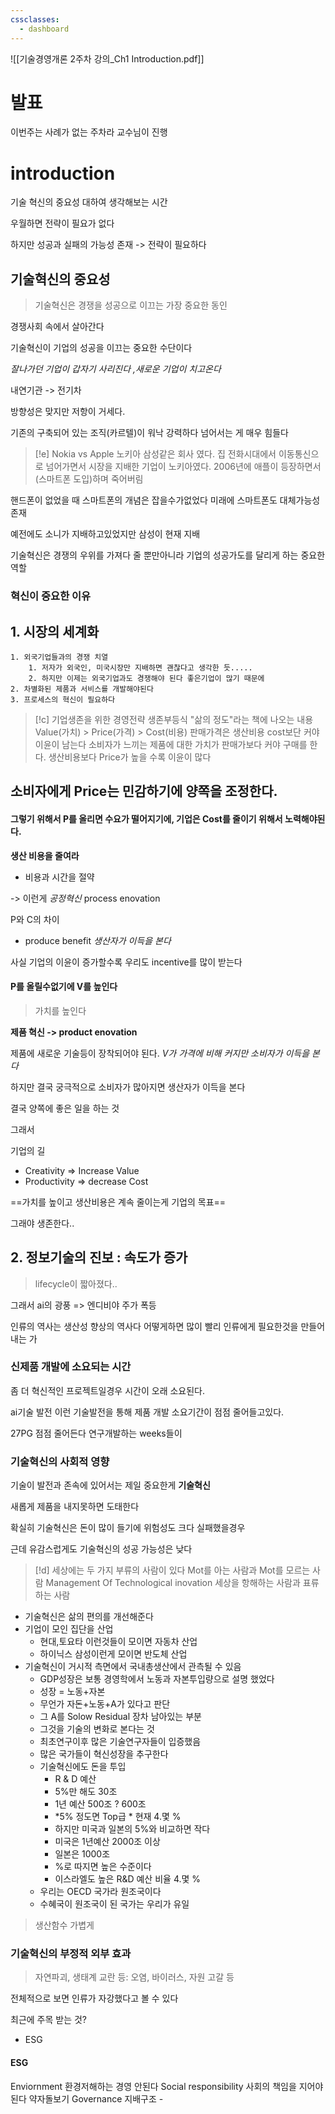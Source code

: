 ```yaml
---
cssclasses:
  - dashboard
---
```



![[기술경영개론 2주차 강의_Ch1 Introduction.pdf]]


# 발표 

이번주는 사례가 없는 주차라 교수님이 진행


# introduction

기술 혁신의 중요성 대하여 생각해보는 시간

우월하면 전략이 필요가 없다

하지만 성공과 실패의 가능성 존재 -> 전략이 필요하다

## 기술혁신의 중요성

> 기술혁신은 경쟁을 성공으로 이끄는 가장 중요한 동인 

경쟁사회 속에서 살아간다

기술혁신이 기업의 성공을 이끄는 중요한 수단이다

*잘나가던 기업이 갑자기 사리진다 ,새로운 기업이 치고온다*

내연기관 -> 전기차 

방향성은 맞지만 저항이 거세다.

기존의 구축되어 있는 조직(카르텔)이 워낙 강력하다
넘어서는 게 매우 힘들다

> [!e] Nokia vs Apple
> 노키아 삼성같은 회사 였다.
> 집 전화시대에서 이동통신으로 넘어가면서 시장을 지배한 기업이 노키아였다. 2006년에 애플이 등장하면서 (스마트폰 도입)하며 죽어버림


핸드폰이 없었을 때 스마트폰의 개념은 잡을수가없었다
미래에 스마트폰도 대체가능성 존재

예전에도 소니가 지배하고있었지만 삼성이 현재 지배 

기술혁신은 경쟁의 우위를 가져다 줄 뿐만아니라 기업의 성공가도를 달리게 하는 중요한 역할 

### 혁신이 중요한 이유
## 1. 시장의 세계화
	1. 외국기업들과의 경쟁 치열
		1. 저자가 외국인, 미국시장만 지배하면 괜찮다고 생각한 듯.....
		2. 하지만 이제는 외국기업과도 경쟁해야 된다 좋은기업이 많기 때문에
	2. 차별화된 제품과 서비스를 개발해야된다
	3. 프로세스의 혁신이 필요하다 

> [!c] 기업생존을 위한 경영전략
> 생존부등식
> "삶의 정도"라는 책에 나오는 내용
> Value(가치) > Price(가격) > Cost(비용) 
> 판매가격은 생산비용 cost보단 커야 이윤이 남는다
> 소비자가 느끼는 제품에 대한 가치가 판매가보다 커야 구매를 한다.
> 생산비용보다 Price가 높을 수록 이윤이 많다 


## 소비자에게 Price는 민감하기에 양쪽을 조정한다.

#### 그렇기 위해서 P를 올리면 수요가 떨어지기에,   기업은 Cost를 줄이기 위해서 노력해야된다.

**생산 비용을 줄여라**
- 비용과 시간을 절약 

-> 이런게 *공정혁신* process enovation

P와 C의 차이 
- produce benefit *생산자가 이득을 본다*

사실 기업의 이윤이 증가할수록 우리도 incentive를 많이 받는다

#### P를 올릴수없기에 V를 높인다

> 가치를 높인다

**제품 혁신 -> product enovation**


제품에 새로운 기술등이 장착되어야 된다.
*V가 가격에 비해 커지만 소비자가 이득을 본다*

하지만 결국 궁극적으로 소비자가 많아지면 생산자가 이득을 본다 

결국 양쪽에 좋은 일을 하는 것 

그래서 

기업의 길
- Creativity => Increase Value
- Productivity => decrease Cost 

==가치를 높이고 생산비용은 계속 줄이는게 기업의 목표==

그래야 생존한다..


## 2. 정보기술의 진보 : 속도가 증가
> lifecycle이 짧아졌다..

그래서 ai의 광풍 => 엔디비야 주가 폭등

인류의 역사는 생산성 향상의 역사다 
어떻게하면 많이 빨리 인류에게 필요한것을 만들어 내는 가

### 신제품 개발에 소요되는 시간 
좀 더 혁신적인 프로젝트일경우 시간이 오래 소요된다.

ai기술 발전 이런 기술발전을 통해 제품 개발 소요기간이 점점 줄어들고있다.

27PG
점점 줄어든다 
연구개발하는 weeks들이 

### 기술혁신의 사회적 영향

기술이 발전과 존속에 있어서는 제일 중요한게 
**기술혁신**

새롭게 제품을 내지못하면 도태한다

확실히 기술혁신은 돈이 많이 들기에 위험성도 크다 실패했을경우

근데 유감스럽게도 기술혁신의 성공 가능성은 낮다

> [!d] 세상에는 두 가지 부류의 사람이 있다
> Mot를 아는 사람과 Mot를 모르는 사람 
> Management Of Technological inovation
> 세상을 항해하는 사람과 표류하는 사람 


- 기술혁신은 삶의 편의를 개선해준다
- 기업이 모인 집단을 산업
	- 현대,토요타 이런것들이 모이면 자동차 산업
	- 하이닉스 삼성이런게 모이면 반도체 산업
- 기술혁신이 거시적 측면에서 국내총생산에서 관측될 수 있음 
	- GDP성장은 보통 경영학에서 노동과 자본투입량으로 설명 했었다
	- 성장 = 노동+자본
	- 무언가 자돈+노동+A가 있다고 판단
	- 그 A를 Solow Residual 장차 남아있는 부분
	- 그것을 기술의 변화로 본다는 것 
	- 최초연구이후 많은 기술연구자들이 입증했음
	- 많은 국가들이 혁신성장을 추구한다 
	- 기술혁신에도 돈을 투입
		- R & D 예산 
		- 5%만 해도 30조 
		- 1년 예산 500조 ? 600조 
		- *5% 정도면 Top급 * 현재 4.몇 %
		- 하지만 미국과 일본의 5%와 비교하면 작다
		- 미국은 1년예산 2000조 이상
		- 일본은 1000조 
		- %로 따지면 높은 수준이다 
		- 이스라엘도 높은 R&D 예산 비율 4.몇 %
	- 우리는 OECD 국가라 원조국이다
	- 수혜국이 원조국이 된 국가는 우리가 유일 

> 생산함수 가볍게

### 기술혁신의 부정적 외부 효과
> 자연파괴, 생태계 교란 등: 오염, 바이러스, 자원 고갈 등

전체적으로 보면 인류가 자강했다고 볼 수 있다

최근에 주목 받는 것?
- ESG

#### ESG 
Enviornment 환경저해하는 경영 안된다
Social responsibility 사회의 책임을 지어야된다 약자돌보기
Governance 지배구조 - 


